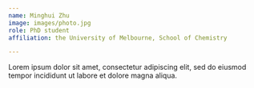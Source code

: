 ```yaml
---
name: Minghui Zhu
image: images/photo.jpg 
role: PhD student
affiliation: the University of Melbourne, School of Chemistry

---
```


Lorem ipsum dolor sit amet, consectetur adipiscing elit, sed do eiusmod tempor incididunt ut labore et dolore magna aliqua.
